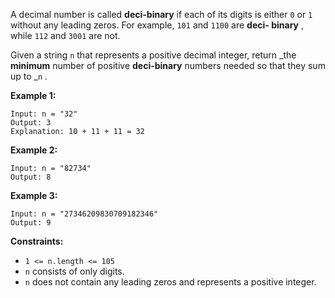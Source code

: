 A decimal number is called **deci-binary** if each of its digits is either `0`
or `1` without any leading zeros. For example, `101` and `1100` are **deci-
binary** , while `112` and `3001` are not.

Given a string `n` that represents a positive decimal integer, return _the
**minimum** number of positive **deci-binary** numbers needed so that they sum
up to _`n` _._



**Example 1:**

    
    
    Input: n = "32"
    Output: 3
    Explanation: 10 + 11 + 11 = 32
    

**Example 2:**

    
    
    Input: n = "82734"
    Output: 8
    

**Example 3:**

    
    
    Input: n = "27346209830709182346"
    Output: 9
    



**Constraints:**

  * `1 <= n.length <= 105`
  * `n` consists of only digits.
  * `n` does not contain any leading zeros and represents a positive integer.

